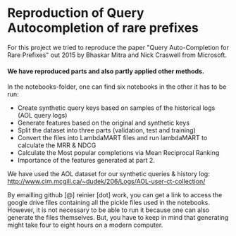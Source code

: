 # Reproduction of Query Autocompletion of rare prefixes

For this project we tried to reproduce the paper "Query Auto-Completion for Rare Prefixes" out 2015 by Bhaskar Mitra and Nick Craswell from Microsoft. 

#### We have reproduced parts and also partly applied other methods. 

In the notebooks-folder, one can find six notebooks in the other it has to be run:
* Create synthetic query keys based on samples of the historical logs (AOL query logs)
* Generate features based on the original and synthetic keys
* Split the dataset into three parts (validation, test and training)
* Convert the files into LambdaMART files and run lambdaMART to calculate the MRR & NDCG
* Calculate the Most popular completions via Mean Reciprocal Ranking
* Importance of the features generated at part 2.

We have used the AOL dataset for our synthetic queries & history log:
http://www.cim.mcgill.ca/~dudek/206/Logs/AOL-user-ct-collection/

By emailling github [@] reinier [dot] work, you can get a link to access the google drive files containing all the pickle files used in the notebooks. However, it is not necessary to be able to run it because one can also generate the files themselves. But, you have to keep in mind that generating might take four to eight hours on a modern computer.